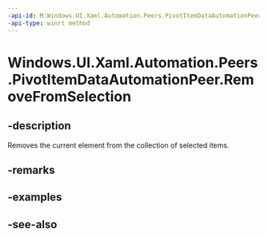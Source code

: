 ```yaml
---
-api-id: M:Windows.UI.Xaml.Automation.Peers.PivotItemDataAutomationPeer.RemoveFromSelection
-api-type: winrt method
---
```


<!-- Method syntax
public void RemoveFromSelection()
-->

# Windows.UI.Xaml.Automation.Peers.PivotItemDataAutomationPeer.RemoveFromSelection

## -description
Removes the current element from the collection of selected items.



## -remarks

## -examples

## -see-also
